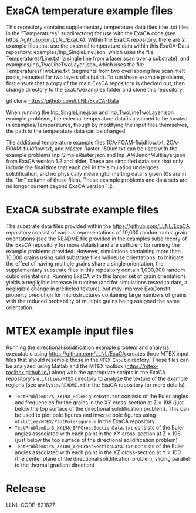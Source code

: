 # ExaCA temperature example files
This repository contains supplementary temperature data files (the .txt files in the "Temperatures" subdirectory) for use with the ExaCA code (see https://github.com/LLNL/ExaCA). Within the ExaCA repository, there are 2 example files that use the external temperature data within this ExaCA-Data repository: examples/Inp_SingleLine.json, which uses the file Temperatures/Line.txt (a single line from a laser scan over a substrate), and examples/Inp_TwoLineTwoLayer.json, which uses the file Temperatures/TwoLine.txt (segments from two overlapping line scan melt pools, repeated for two layers of a build).
To run those example problems, first ensure that a copy of the main ExaCA repository is checked out, then change directory to the ExaCA/examples folder and clone this repository:

git clone https://github.com/LLNL/ExaCA-Data

When running the Inp_SingleLine.json and Inp_TwoLineTwoLayer.json example problems, the external temperature data is assumed to be located in examples/Temperatures, though by modifying the input files themselves, the path to the temperature data can be changed. 

The additional temperature example files 1CA-FOAM-fluidflow.txt, 2CA-FOAM-fluidflow.txt, and Master-Raster-150um.txt can be used with the example problems Inp_SimpleRaster.json and Inp_AMBenchMultilayer.json from ExaCA version 1.2 and older. These are simplfied data sets that only include the final time that each cell in the simulation undergoes solidification, and no physically meaningful melting data is given (0s are in the "tm" column of these files). These example problems and data sets are no longer current beyond ExaCA version 1.2.

# ExaCA substrate example files
The substrate data files provided within the https://github.com/LLNL/ExaCA repository consist of various representations of 10,000 random cubic grain orientations (see the README file provided in the examples subdirecory of the ExaCA repository for more details) and are sufficient for running the example problems provided. However, simulations containing more than 10,000 grains using said substrate files will reuse orientations; to mitigate the effect of having multiple grains share a single orientation, the supplementary substrate files in this repository contain 1,000,000 random cubic orientations. Running ExaCA with this larger set of grain orientations yields a negligible increase in runtime (and for simulations tested to date, a negligible change in predicted texture), but may improve ExaConstit property prediction for microstructures containing large numbers of grains with the reduced probability of multiple grains being assigned the same orientation.

# MTEX example input files
Running the directional solidification example problem and analysis executable using https://github.com/LLNL/ExaCA creates three MTEX input files that should resemble those in the `MTEX_Input` directory. These files can be analyzed using Matlab and the MTEX toolbox (https://mtex-toolbox.github.io/) along with the appropriate scripts in the ExaCA repository's `utilities/MTEX` directory to analyze the texture of the example regions (see `analysis/README.md` in the ExaCA repository for more details).

* `TestProblemDirS_XY198_PoleFigureData.txt` consists of the Euler angles and frequencies for the grains in the XY cross-section at Z = 198 (just below the top surface of the directional solidification problem). This can be used to plot pole figures and inverse pole figures using `utilities/MTEX/PlotPoleFigure.m` in the ExaCA repository
* `TestProblemDirS_XY198_IPFCrossSectionData.txt` consists of the Euler angles associated with each point in the XY cross-section at Z = 198 (just below the top surface of the directional solidification problem)
* `TestProblemDirS_XZ100_IPFCrossSectionData.txt` consists of the Euler angles associated with each point in the XZ cross-section at Y = 100 (the center plane of the directional solidification problem, slicing parallel to the thermal gradient direction)

# Release

LLNL-CODE-821827
